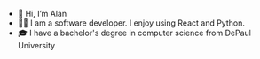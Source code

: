 - 👋 Hi, I’m Alan
- 👨‍💻 I am a software developer. I enjoy using React and Python.
- 🎓 I have a bachelor's degree in computer science from DePaul University

<!---
astrimbu/astrimbu is a ✨ special ✨ repository because its `README.md` (this file) appears on your GitHub profile.
You can click the Preview link to take a look at your changes.
--->
